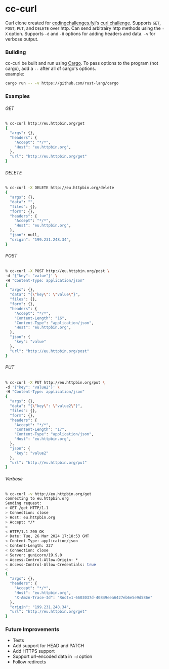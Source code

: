 # cc-curl

Curl clone created for [codingchallenges.fyi](codingchallenges.fyi)'s [curl challenge](codingchallenges.fyi/challenges/challenge-curl).
Supports `GET`, `POST`, `PUT`, and `DELETE` over http. Can send arbitrairy http methods using the `-X` option. Supports `-d` and `-H` options for adding headers and data. `-v` for verbose output.

### Building
cc-curl be built and run using [Cargo](https://github.com/rust-lang/cargo). To pass options to the program (not cargo), add a `--` after all of cargo's options.  
example:
```bash
cargo run -- -v https://github.com/rust-lang/cargo
```

### Examples

###### GET
```bash
% cc-curl http://eu.httpbin.org/get
{
  "args": {},
  "headers": {
    "Accept": "*/*",
    "Host": "eu.httpbin.org",
  },
  "url": "http://eu.httpbin.org/get"
}
```

###### DELETE
```bash
% cc-curl -X DELETE http://eu.httpbin.org/delete
{
  "args": {},
  "data": "",
  "files": {},
  "form": {},
  "headers": {
    "Accept": "*/*",
    "Host": "eu.httpbin.org",
  },
  "json": null,
  "origin": "199.231.248.34",
}
```

###### POST
```bash
% cc-curl -X POST http://eu.httpbin.org/post \
-d '{"key": "value"}' \
-H "Content-Type: application/json"
{
  "args": {},
  "data": "{\"key\": \"value\"}",
  "files": {},
  "form": {},
  "headers": {
    "Accept": "*/*",
    "Content-Length": "16",
    "Content-Type": "application/json",
    "Host": "eu.httpbin.org",
  },
  "json": {
    "key": "value"
  },
  "url": "http://eu.httpbin.org/post"
}
```

###### PUT
```bash
% cc-curl -X PUT http://eu.httpbin.org/put \
-d '{"key": "value2"}' \
-H "Content-Type: application/json"
{
  "args": {},
  "data": "{\"key\": \"value2\"}",
  "files": {},
  "form": {},
  "headers": {
    "Accept": "*/*",
    "Content-Length": "17",
    "Content-Type": "application/json",
    "Host": "eu.httpbin.org",
  },
  "json": {
    "key": "value2"
  },
  "url": "http://eu.httpbin.org/put"
}
```

###### Verbose
```bash
% cc-curl -v http://eu.httpbin.org/get
connecting to eu.httpbin.org
Sending request:
> GET /get HTTP/1.1
> Connection: close
> Host: eu.httpbin.org
> Accept: */*
>
< HTTP/1.1 200 OK
< Date: Tue, 26 Mar 2024 17:18:53 GMT
< Content-Type: application/json
< Content-Length: 227
< Connection: close
< Server: gunicorn/19.9.0
< Access-Control-Allow-Origin: *
< Access-Control-Allow-Credentials: true
<
{
  "args": {},
  "headers": {
    "Accept": "*/*",
    "Host": "eu.httpbin.org",
    "X-Amzn-Trace-Id": "Root=1-6603037d-40849eea6427eb6e5e9d586e"
  },
  "origin": "199.231.248.34",
  "url": "http://eu.httpbin.org/get"
}
```

### Future Improvements
* Tests
* Add support for HEAD and PATCH
* Add HTTPS support
* Support url-encoded data in `-d` option
* Follow redirects
